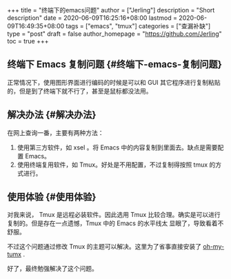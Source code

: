 +++
title = "终端下的emacs问题"
author = ["Jerling"]
description = "Short description"
date = 2020-06-09T16:25:16+08:00
lastmod = 2020-06-09T16:49:35+08:00
tags = ["emacs", "tmux"]
categories = ["查漏补缺"]
type = "post"
draft = false
author_homepage = "https://github.com/Jerling"
toc = true
+++

## 终端下 Emacs 复制问题 {#终端下-emacs-复制问题}

正常情况下，使用图形界面进行编码的时候是可以和 GUI 其它程序进行复制粘贴的，但是到了终端下就不行了，甚至是鼠标都没法用。


## 解决办法 {#解决办法}

在网上查询一番，主要有两种方法：

1.  使用第三方软件，如 xsel 。将 Emacs 中的内容复制到里面去。缺点是需要配置 Emacs。
2.  使用终端复用软件，如 Tmux。好处是不用配置，不过复制得按照 tmux 的方式进行。


## 使用体验 {#使用体验}

对我来说， Tmux 是远程必装软件。因此选用 Tmux 比较合理。确实是可以进行复制的。但是存在一点遗憾，Tmux 中的 Emacs 的水平线太
显眼了，导致看着不舒服。

不过这个问题通过修改 Tmux 的主题可以解决。这里为了省事直接安装了 [oh-my-tumx](https://github.com/gpakosz/.tmux) .

好了，最终勉强解决了这个问题。

